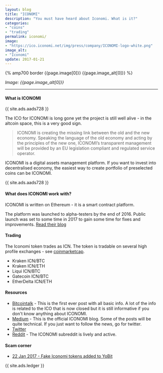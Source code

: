 ```yaml
---
layout: blog
title: "ICONOMI"
description: "You must have heard about Iconomi. What is it?"
categories:
- "coins"
- "trading"
permalink: iconomi/
image:
- "https://ico.iconomi.net/img/press/company/ICONOMI-logo-white.png"
image_alt:
- "Iconomi"
update: 2017-01-21
---
```


{% amp700 border {{page.image[0]}} {{page.image_alt[0]}} %}

_Image: {{page.image_alt[0]}}_

________________________

#### What is ICONOMI

{{ site.ads.aads728 }}

The ICO for ICONOMI is long gone yet the project is still well alive - in the altcoin space, this is a very good sign.

> ICONOMI is creating the missing link between the old and the new economy. Speaking the language of the old economy and acting by the principles of the new one, ICONOMI’s transparent management will be provided by an EU legislation compliant and regulated service operator.

ICONOMI is a digital assets management platform. If you want to invest into decentralised economy, the easiest way to create portfolio of preselected coins can be ICONOMI.

{{ site.ads.aads728 }}

#### What does ICONOMI work with?

ICONOMI is written on Ethereum - it is a smart contract platform.

The platform was launched to alpha-testers by the end of 2016. Public launch was set to some time in 2017 to gain some time for fixes and improvements. [Read their blog](https://medium.com/iconominet/iconomi-optimising-its-digital-assets-management-platform-before-the-public-launch-in-early-2017-5cf78c51776b#.avadakup0)

#### Trading

The Iconomi token trades as ICN. The token is tradable on several high profile exchanges - see [coinmarketcap](https://coinmarketcap.com/assets/iconomi/#markets).

* Kraken	ICN/BTC
* Kraken	ICN/ETH
* Liqui	ICN/BTC
* Gatecoin	ICN/BTC
* EtherDelta	ICN/ETH

#### Resources

* [Bitcointalk](https://bitcointalk.org/index.php?topic=1587736.0) - This is the first ever post with all basic info. A lot of the info is related to the ICO that is now closed but it is still informative if you don't know anything about ICONOMI.
* [Medium](https://medium.com/iconominet) - This is the official ICONOMI blog. Some of the posts will be quite technical. If you just want to follow the news, go for twitter.
* [Twitter](https://twitter.com/iconominet)
* [Reddit](https://www.reddit.com/r/ICONOMI/) - The ICONOMI subreddit is lively and active.

#### Scam corner

* [22 Jan 2017 - Fake Iconomi tokens added to YoBit](https://np.reddit.com/r/ethtrader/comments/5pb4gv/real_iconomi_has_been_added_to_mercatox_fake_icn/)



{{ site.ads.ledger }}
